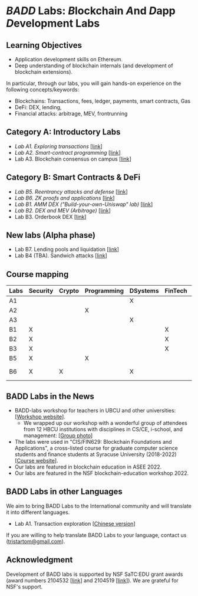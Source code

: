 
*BADD* Labs: *B*lockchain *A*nd *D*app *D*evelopment Labs
===

Learning Objectives
---

- Application development skills on Ethereum.
- Deep understanding of blockchain internals (and development of blockchain extensions).

In particular,  through our labs, you will gain hands-on experience on the following concepts/keywords:

- Blockchains: Transactions, fees, ledger, payments, smart contracts, Gas
- DeFi: DEX, lending, 
- Financial attacks: arbitrage, MEV, frontrunning

Category A: Introductory Labs
---

- *Lab A1. Exploring transactions* [[link](labs/A1/README.md)] 
- *Lab A2. Smart-contract programming* [[link](labs/A2/README.md)]
- Lab A3. Blockchain consensus on campus [[link](labs/A3/README.md)]

Category B: Smart Contracts & DeFi
---

- *Lab B5. Reentrancy attacks and defense* [[link](labs/B5/README.md)]
- *Lab B6. ZK proofs and applications* [[link](labs/B6/README.md)]
- *Lab B1. AMM DEX ("Build-your-own-Uniswap" lab)* [[link](labs/B1/README.md)]
- *Lab B2. DEX and MEV (Arbitrage)* [[link](labs/B2/README.md)]
- Lab B3. Orderbook DEX [[link](labs/B3/README.md)]

New labs (Alpha phase)
---

- Lab B7. Lending pools and liquidation [[link](labs/B3/README.md)]
- Lab B4 (TBA). Sandwich attacks [[link](labs/B4/README.md)]

<!--

Category C: Blockchain Consensus
---

Category D: P2P Networking
---

-->

Course mapping
---

| Labs | Security | Crypto | Programming | DSystems | FinTech | Language | Platform |
| --- | --- |  --- | --- | --- | --- |  --- |  --- |
| A1 |  |  |  | X |  | Python | Bash |
| A2 |  |  | X |  |  | Solidity | Remix |
| A3 |  |  |  | X |  | Python | Bash |
| B1 | X |  |  |  | X | Solidity | Remix |
| B2 | X |  |  |  | X | Solidity | Remix |
| B3 | X |  |  |  | X | Solidity | Remix |
| B5 | X |  | X |  |  | Solidity | Remix |
| B6 | X | X |  | X |  | Python, Solidity | Bash |

BADD Labs in the News
---

- BADD-labs workshop for teachers in UBCU and other universities: [[Workshop website](workshops/README.md)].
    - We wrapped up our workshop with a wonderful group of attendees from 12 HBCU institutions with disciplines in CS/CE, i-school, and management: [[Group photo](workshops/badd-group-photo2.png)]
- The labs were used in "CIS/FIN629: Blockchain Foundations and Applications", a cross-listed course for graduate computer science students and finance students at Syracuse University (2018-2022) [[Course website](https://tristartom.github.io/teaching/22f-fin600/index.html)].
- Our labs are featured in blockchain education in ASEE 2022.
- Our labs are featured in the NSF blockchain-education workshop 2022.

BADD Labs in other Languages
---

We aim to bring BADD Labs to the International community and will translate it into different languages.

- Lab A1. Transaction exploration [[Chinese version](labs/A1/README-Zh.md)]

If you are willing to help translate BADD Labs to your language, contact us (tristartom@gmail.com).

Acknowledgment
---

Development of BADD labs is supported by NSF SaTC:EDU grant awards (award numbers 2104532 [[link](https://www.nsf.gov/awardsearch/showAward?AWD_ID=2104532&HistoricalAwards=false)] and 2104519 [[link](https://www.nsf.gov/awardsearch/showAward?AWD_ID=2104519&HistoricalAwards=false)]). We are grateful for NSF's support.

<!--

B2. Multi-tx DEX via HTLC [[lab B2](old_labs/lab3-20/README-lab4.md)] 

Module C: Other DeFis
---

B1. Price feeds and liquidation [[lab 5](old_labs/lab3-20/lab5.md)] 
B2. Auctions [[lab 6](old_labs/lab3-20/lab6.md)]

4. Blockchain application: logging remote file storage [[lab 4](old_labls/lab4-20/README.md)]
- Lab module 4.2: Cryptocurrency Hedging [[lab 4.2](old_labls/lab4.2/README.md)]


-->

